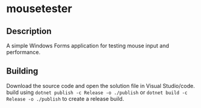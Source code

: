 # mousetester
 
## Description
A simple Windows Forms application for testing mouse input and performance.

## Building
Download the source code and open the solution file in Visual Studio/code.
build using `dotnet publish -c Release -o ./publish` or `dotnet build -c Release -o ./publish` to create a release build.
